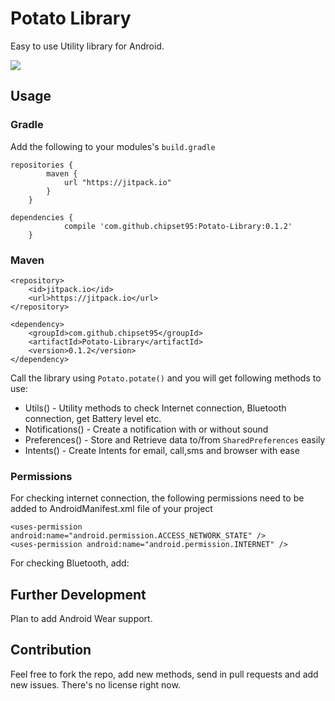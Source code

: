# Potato Library

Easy to use Utility library for Android.

![](https://img.shields.io/github/release/chipset95/Potato-Library.svg?label=JitPack)

## Usage

### Gradle
Add the following to your modules's `build.gradle`

```
repositories {
	    maven {
	        url "https://jitpack.io"
	    }
	}

dependencies {
	        compile 'com.github.chipset95:Potato-Library:0.1.2'
	}
```

### Maven

```
<repository>
    <id>jitpack.io</id>
    <url>https://jitpack.io</url>
</repository>

<dependency>
    <groupId>com.github.chipset95</groupId>
    <artifactId>Potato-Library</artifactId>
    <version>0.1.2</version>
</dependency>
```

Call the library using `Potato.potate()` and you will get following methods to use:

* Utils() - Utility methods to check Internet connection, Bluetooth connection, get Battery level etc.
* Notifications() - Create a notification with or without sound
* Preferences() - Store and Retrieve data to/from `SharedPreferences` easily
* Intents() - Create Intents for email, call,sms and browser with ease


### Permissions

For checking internet connection, the following permissions need to be added to AndroidManifest.xml file of your project

```
<uses-permission android:name="android.permission.ACCESS_NETWORK_STATE" />
<uses-permission android:name="android.permission.INTERNET" />
```
For checking Bluetooth, add:
<uses-permission android:name="android.permission.BLUETOOTH" />
## Further Development

Plan to add Android Wear support.

## Contribution

Feel free to fork the repo, add new methods, send in pull requests and add new issues. There's no license right now.